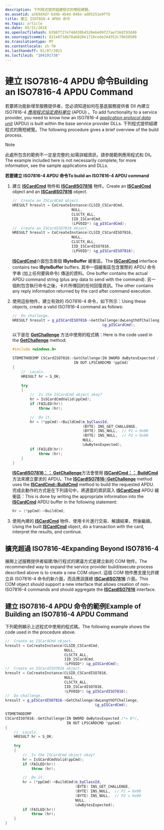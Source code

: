 ```yaml
---
description: 下列程式提供組建程式的簡短總覽。
ms.assetid: a369d4d7-bd4b-4b4d-846e-ad85251e9ffb
title: 建立 ISO7816-4 APDU 命令
ms.topic: article
ms.date: 05/31/2018
ms.openlocfilehash: 63987f27e74dd30b4520e6e09f27ae716d793d40
ms.sourcegitcommit: 831e8f3db78ab820e1710cede244553c70e50500
ms.translationtype: MT
ms.contentlocale: zh-TW
ms.lasthandoff: 01/07/2021
ms.locfileid: "104191736"
---
```

# <a name="building-an-iso7816-4-apdu-command"></a><span data-ttu-id="ccf0f-103">建立 ISO7816-4 APDU 命令</span><span class="sxs-lookup"><span data-stu-id="ccf0f-103">Building an ISO7816-4 APDU Command</span></span>

<span data-ttu-id="ccf0f-104">若要將功能新增至服務提供者，您必須知道如何在基底服務提供者 Dll 內建立 ISO7816-4 [*應用程式協定資料單位*](/windows/desktop/SecGloss/a-gly) (APDU) 。</span><span class="sxs-lookup"><span data-stu-id="ccf0f-104">To add functionality to a service provider, you need to know how an ISO7816-4 [*application protocol data unit*](/windows/desktop/SecGloss/a-gly) (APDU) is built within the base service provider DLLs.</span></span> <span data-ttu-id="ccf0f-105">下列程式提供組建程式的簡短總覽。</span><span class="sxs-lookup"><span data-stu-id="ccf0f-105">The following procedure gives a brief overview of the build process.</span></span>

> [!Note]  
> <span data-ttu-id="ccf0f-106">此處所包含的範例不一定是完整的;如需詳細資訊，請參閱範例應用程式和 Dll。</span><span class="sxs-lookup"><span data-stu-id="ccf0f-106">The example included here is not necessarily complete; for more information, see the sample applications and DLLs.</span></span>

 

<span data-ttu-id="ccf0f-107">**若要建立 ISO7816-4 APDU 命令**</span><span class="sxs-lookup"><span data-stu-id="ccf0f-107">**To build an ISO7816-4 APDU command**</span></span>

1.  <span data-ttu-id="ccf0f-108">建立 [**ISCardCmd**](iscardcmd.md) 物件和 [**ISCardISO7816**](iscardiso7816.md) 物件。</span><span class="sxs-lookup"><span data-stu-id="ccf0f-108">Create an [**ISCardCmd**](iscardcmd.md) object and an [**ISCardISO7816**](iscardiso7816.md) object.</span></span>

    ```C++
    //  Create an ISCardCmd object.
    HRESULT hresult = CoCreateInstance(CLSID_CSCardCmd,
                               NULL,
                               CLSCTX_ALL,
                               IID_ISCardCmd,
                               (LPVOID*) &g_pISCardCmd);
    //  Create an ISCardISO7816 object.
    HRESULT hresult = CoCreateInstance(CLSID_CSCardISO7816,
                               NULL,
                               CLSCTX_ALL,
                               IID_ISCardISO7816,
                               (LPVOID*) &g_pISCardISO7816);
    ```

    

    <span data-ttu-id="ccf0f-109">[**ISCardCmd**](iscardcmd.md)介面包含兩個 **IByteBuffer** 緩衝區。</span><span class="sxs-lookup"><span data-stu-id="ccf0f-109">The [**ISCardCmd**](iscardcmd.md) interface contains two **IByteBuffer** buffers.</span></span> <span data-ttu-id="ccf0f-110">其中一個緩衝區包含實際的 APDU 命令字串 (加上任何要與命令) 傳送的資料。</span><span class="sxs-lookup"><span data-stu-id="ccf0f-110">One buffer contains the actual APDU command string (plus any data to send with the command).</span></span> <span data-ttu-id="ccf0f-111">另一個則包含執行命令之後，卡片所傳回的任何回復資訊。</span><span class="sxs-lookup"><span data-stu-id="ccf0f-111">The other contains any reply information returned by the card after command execution.</span></span>

2.  <span data-ttu-id="ccf0f-112">使用這些物件，建立有效的 ISO7816-4 命令，如下所示：</span><span class="sxs-lookup"><span data-stu-id="ccf0f-112">Using these objects, create a valid ISO7816-4 command as follows:</span></span>

    ```C++
    //  Do challenge.
    HRESULT hresult = g_pISCardISO7816->GetChallenge(dwLengthOfChallenge,
                                             &g_pISCardCmd);
    ```

    

    <span data-ttu-id="ccf0f-113">以下是在 [**GetChallenge**](iscardiso7816-getchallenge.md) 方法中使用的程式碼：</span><span class="sxs-lookup"><span data-stu-id="ccf0f-113">Here is the code used in the [**GetChallenge**](iscardiso7816-getchallenge.md) method:</span></span>

    ```C++
    #include <windows.h>

    STDMETHODIMP CSCardISO7816::GetChallenge(IN DWORD dwBytesExpected /*= 0*/,
                                IN OUT LPSCARDCMD *ppCmd)
    {
        //  Locals.
        HRESULT hr = S_OK;
        
        try
        {
            //  Is the ISCardCmd object okay?
            hr = IsSCardCmdValid(ppCmd);
            if (FAILED(hr))
                throw (hr);

            //  Do it.
            hr = (*ppCmd)->BuildCmd(m_byClassId,
                                    (BYTE) INS_GET_CHALLENGE,
                                    (BYTE) INS_NULL,  // P1 = 0x00
                                    (BYTE) INS_NULL,  // P2 = 0x00
                                    NULL,
                                    &dwBytesExpected);
            if (FAILED(hr))
                throw (hr);
        }
    }
    ```

    

    <span data-ttu-id="ccf0f-114">[**ISCardISO7816：： GetChallenge**](iscardiso7816-getchallenge.md)方法會使用 [**ISCardCmd：： BuildCmd**](iscardcmd-buildcmd.md)方法來建立要求的 APDU。</span><span class="sxs-lookup"><span data-stu-id="ccf0f-114">The [**ISCardISO7816::GetChallenge**](iscardiso7816-getchallenge.md) method uses the [**ISCardCmd::BuildCmd**](iscardcmd-buildcmd.md) method to build the requested APDU.</span></span> <span data-ttu-id="ccf0f-115">完成此動作的方式是在下列語句中，將適當的資訊寫入 [**ISCardCmd**](iscardcmd.md) APDU 緩衝區：</span><span class="sxs-lookup"><span data-stu-id="ccf0f-115">This is done by writing the appropriate information into the [**ISCardCmd**](iscardcmd.md) APDU buffer in the following statement:</span></span>

    ```C++
    hr = (*ppCmd)->BuildCmd;
    ```

    

3.  <span data-ttu-id="ccf0f-116">使用內建的 [**ISCardCmd**](iscardcmd.md) 物件、使用卡片進行交易、解讀結果，然後繼續。</span><span class="sxs-lookup"><span data-stu-id="ccf0f-116">Using the built [**ISCardCmd**](iscardcmd.md) object, do a transaction with the card, interpret the results, and continue.</span></span>

## <a name="expanding-beyond-iso7816-4"></a><span data-ttu-id="ccf0f-117">擴充超過 ISO7816-4</span><span class="sxs-lookup"><span data-stu-id="ccf0f-117">Expanding Beyond ISO7816-4</span></span>

<span data-ttu-id="ccf0f-118">展開上述服務提供者組建/執行程式的建議方式是建立新的 COM 物件。</span><span class="sxs-lookup"><span data-stu-id="ccf0f-118">The recommended way to expand the service provider build/execute process described above is to create a new COM object.</span></span> <span data-ttu-id="ccf0f-119">這個 COM 物件應支援允許建立非 ISO7816-4 命令的新介面，而且應該匯總 [**ISCardISO7816**](iscardiso7816.md) 介面。</span><span class="sxs-lookup"><span data-stu-id="ccf0f-119">This COM object should support a new interface that allows creation of non-ISO7816-4 commands and should aggregate the [**ISCardISO7816**](iscardiso7816.md) interface.</span></span>

## <a name="example-of-building-an-iso7816-4-apdu-command"></a><span data-ttu-id="ccf0f-120">建立 ISO7816-4 APDU 命令的範例</span><span class="sxs-lookup"><span data-stu-id="ccf0f-120">Example of Building an ISO7816-4 APDU Command</span></span>

<span data-ttu-id="ccf0f-121">下列範例顯示上述程式中使用的程式碼。</span><span class="sxs-lookup"><span data-stu-id="ccf0f-121">The following example shows the code used in the procedure above.</span></span>


```C++
//  Create an ISCardCmd object.
hresult = CoCreateInstance(CLSID_CSCardCmd,
                           NULL,
                           CLSCTX_ALL,
                           IID_ISCardCmd,
                           (LPVOID*) &g_pISCardCmd);
//  Create an ISCardISO7816 object.
hresult = CoCreateInstance(CLSID_CSCardISO7816,
                           NULL,
                           CLSCTX_ALL,
                           IID_ISCardISO7816,
                           (LPVOID*) &g_pISCardISO7816);
//  Do challenge.
hresult = g_pISCardISO7816->GetChallenge(dwLengthOfChallenge,
                                         &g_pISCardCmd);

STDMETHODIMP
CSCardISO7816::GetChallenge(IN DWORD dwBytesExpected /*= 0*/,
                            IN OUT LPSCARDCMD *ppCmd)
{
    //  Locals.
    HRESULT hr = S_OK;
    
    try
    {
        //  Is the ISCardCmd object okay?
        hr = IsSCardCmdValid(ppCmd);
        if (FAILED(hr))
            throw (hr);

        //  Do it.
        hr = (*ppCmd)->BuildCmd(m_byClassId,
                                (BYTE) INS_GET_CHALLENGE,
                                (BYTE) INS_NULL,  // P1 = 0x00
                                (BYTE) INS_NULL,  // P2 = 0x00
                                NULL,
                                &dwBytesExpected);
        if (FAILED(hr))
            throw (hr);
    }
}
```



 

 
